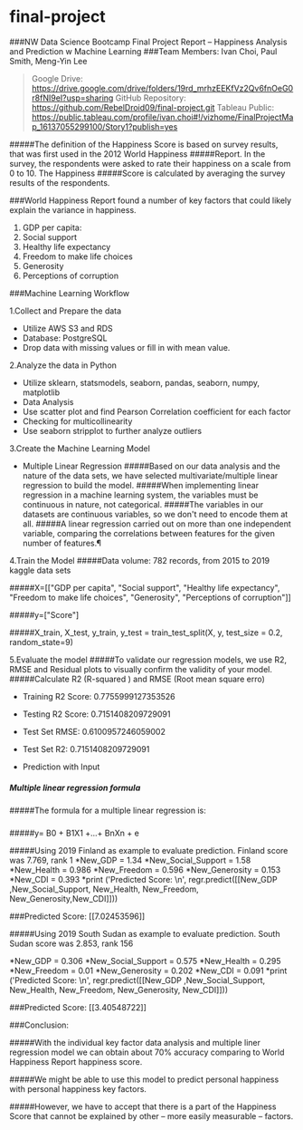 # final-project

###NW Data Science Bootcamp Final Project Report 
– Happiness Analysis and Prediction w Machine Learning
###Team Members: Ivan Choi, Paul Smith, Meng-Yin Lee

> Google Drive: https://drive.google.com/drive/folders/19rd_mrhzEEKfVz2Qv6fnOeG0r8fNI9eI?usp=sharing
> GitHub Repository: https://github.com/RebelDroid09/final-project.git
> Tableau Public: https://public.tableau.com/profile/ivan.choi#!/vizhome/FinalProjectMap_16137055299100/Story1?publish=yes


#####The definition of the Happiness Score is based on survey results, that was first used in the 2012 World Happiness 
#####Report. In the survey, the respondents were asked to rate their happiness on a scale from 0 to 10. The Happiness 
#####Score is calculated by averaging the survey results of the respondents.

###World Happiness Report found a number of key factors that could likely explain the variance in happiness.
1.	GDP per capita:
2.	Social support 
3.	Healthy life expectancy
4.	Freedom to make life choices
5.	Generosity
6.	Perceptions of corruption

###Machine Learning Workflow

1.Collect and Prepare the data
-	Utilize AWS S3 and RDS
-	Database: PostgreSQL
-	Drop data with missing values or fill in with mean value.
	
2.Analyze the data in Python
- Utilize sklearn, statsmodels, seaborn, pandas, seaborn, numpy, matplotlib
- Data Analysis
-	Use scatter plot and find Pearson Correlation coefficient for each factor
-	Checking for multicollinearity
-	Use seaborn stripplot to further analyze outliers

3.Create the Machine Learning Model
-	Multiple Linear Regression
#####Based on our data analysis and the nature of the data sets, we have selected multivariate/multiple linear regression to build the model.
#####When implementing linear regression in a machine learning system, the variables must be continuous in nature, not categorical.
#####The variables in our datasets are continuous variables, so we don't need to encode them at all.
#####A linear regression carried out on more than one independent variable, comparing the correlations between features for the given number of features.¶

4.Train the Model
#####Data volume: 782 records, from 2015 to 2019 kaggle data sets

#####X=[["GDP per capita", "Social support", "Healthy life expectancy", "Freedom to make life choices", "Generosity", "Perceptions of corruption"]]

#####y=["Score"]

#####X_train, X_test, y_train, y_test = train_test_split(X, y, test_size = 0.2, random_state=9)

5.Evaluate the model
#####To validate our regression models, we use R2, RMSE and Residual plots to visually confirm the validity of your model.
#####Calculate R2 (R-squared ) and RMSE (Root mean square erro)
- Training R2 Score: 0.7755999127353526
- Testing R2 Score: 0.7151408209729091
- Test Set RMSE: 0.6100957246059002
- Test Set R2: 0.7151408209729091


-  Prediction with Input
##### Multiple linear regression formula
#####The formula for a multiple linear regression is:
#####
#####y= B0 + B1X1 +...+ BnXn + e

#####Using 2019 Finland as example to evaluate prediction. Finland score was 7.769, rank 1
*New_GDP = 1.34
*New_Social_Support = 1.58
*New_Health = 0.986
*New_Freedom = 0.596
*New_Generosity = 0.153
*New_CDI = 0.393
*print ('Predicted Score: \n', regr.predict([[New_GDP ,New_Social_Support, New_Health, New_Freedom, New_Generosity,New_CDI]]))

###Predicted Score: [[7.02453596]]


#####Using 2019 South Sudan as example to evaluate prediction. South Sudan score was 2.853, rank 156

*New_GDP = 0.306
*New_Social_Support = 0.575
*New_Health = 0.295
*New_Freedom = 0.01
*New_Generosity = 0.202
*New_CDI = 0.091
*print ('Predicted Score: \n', regr.predict([[New_GDP ,New_Social_Support, New_Health, New_Freedom, New_Generosity, New_CDI]]))

###Predicted Score: [[3.40548722]]


###Conclusion:

#####With the individual key factor data analysis and multiple liner regression model we can obtain about 70% accuracy comparing to World Happiness Report happiness score.

#####We might be able to use this model to predict personal happiness with personal happiness key factors.

#####However, we have to accept that there is a part of the Happiness Score that cannot be explained by other – more easily measurable – factors.






